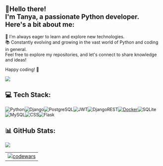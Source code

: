 ## 👋Hello there! <br> I'm Tanya, a passionate Python developer. <br> Here's a bit about me:

🌱 I'm always eager to learn and explore new technologies.<br>
📚 Constantly evolving and growing in the vast world of Python and coding in general.<br>
Feel free to explore my repositories, and let's connect to share knowledge and ideas!<br>

Happy coding! 🚀

![](https://komarev.com/ghpvc/?username=kavakoza) 

## 💻 Tech Stack:
![Python](https://img.shields.io/badge/python-3670A0?style=for-the-badge&logo=python&logoColor=ffdd54)![Django](https://img.shields.io/badge/Django-092E20?style=for-the-badge&logo=django&logoColor=white)![PostgreSQL](https://img.shields.io/badge/PostgreSQL-316192?style=for-the-badge&logo=postgresql&logoColor=white)![JWT](https://img.shields.io/badge/JWT-black?style=for-the-badge&logo=JSON%20web%20tokens)![DjangoREST](https://img.shields.io/badge/DJANGO-REST-ff1709?style=for-the-badge&logo=django&logoColor=white&color=ff1709&labelColor=gray)[![Docker](https://img.shields.io/badge/Docker-1488C6?style=for-the-badge&logo=docker&logoColor=white)](https://www.docker.com/)![SQLite](https://img.shields.io/badge/SQLite-07405E?style=for-the-badge&logo=sqlite&logoColor=white)![MySQL](https://img.shields.io/badge/MySQL-00000F?style=for-the-badge&logo=mysql&logoColor=white)![CSS](https://img.shields.io/badge/CSS-239120?&style=for-the-badge&logo=css3&logoColor=white)![Flask](https://img.shields.io/badge/Flask-000000?style=for-the-badge&logo=flask&logoColor=white)

## 📊 GitHub Stats:
![](https://github-readme-stats.vercel.app/api/top-langs/?username=kavakoza&theme=tokyonight&hide_border=false&include_all_commits=true&count_private=true&layout=compact)

<table center>
    <td>
         <a href="https://www.codewars.com/users/kavakoza">
      <img src="https://www.codewars.com/users/kavakoza/badges/large" alt="codewars">
    </a><br>
    </td>
  </tr>
</table>

